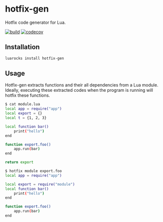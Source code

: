 # hotfix-gen

Hotfix code generator for Lua.

[![build](https://img.shields.io/github/workflow/status/luyuhuang/hotfix-gen/Build)](https://github.com/luyuhuang/hotfix-gen/actions)
[![codecov](https://img.shields.io/codecov/c/github/luyuhuang/hotfix-gen)](https://codecov.io/gh/luyuhuang/hotfix-gen)

## Installation

```bash
luarocks install hotfix-gen
```

## Usage

Hotfix-gen extracts functions and their all dependencies from a Lua module. Ideally, executing these extracted codes when the program is running will hotfix these functions.

```bash
$ cat module.lua
local app = require("app")
local export = {}
local t = {1, 2, 3}

local function bar()
    print("hello")
end

function export.foo()
    app.run(bar)
end

return export

$ hotfix module export.foo
local app = require("app")

local export = require("module")
local function bar()
    print("hello")
end

function export.foo()
    app.run(bar)
end
```
